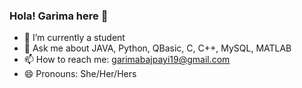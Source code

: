 ### Hola! Garima here 👋

- 🔭 I’m currently a student
- 💬 Ask me about JAVA, Python, QBasic, C, C++, MySQL, MATLAB
- 📫 How to reach me: [garimabajpayi19@gmail.com](mailto:garimabajpayi19@gmail.com) 
- 😄 Pronouns: She/Her/Hers

<!--
**garima19bajpayi/garima19bajpayi** is a ✨ _special_ ✨ repository because its `README.md` (this file) appears on your GitHub profile.

Here are some ideas to get you started:

- 🔭 I’m currently a student
- 🤔 I’m looking for help with Flutter Development
- 💬 Ask me about JAVA,Python,QBasic,C,C++,MySQL,MATLAB
- 📫 How to reach me:garimabajpayi19@gmail.com
- 😄 Pronouns: She/Her/Hers
- ⚡ Fun fact: Im a sucker for cleanliness XD!
-->
